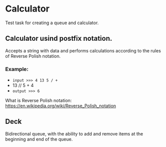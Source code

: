 # Calculator
Test task for creating a queue and calculator.

## Calculator usind postfix notation.

Accepts a string with data and performs calculations according to the rules of Reverse Polish notation.
### Example:
- `input >>> 4 13 5 / +`
- 13 // 5 + 4
- `output >>> 6`

What is Reverse Polish notation: https://en.wikipedia.org/wiki/Reverse_Polish_notation

## Deck
Bidirectional queue, with the ability to add and remove items at the beginning and end of the queue.
